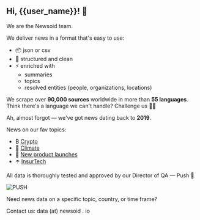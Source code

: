 ## Hi, {{user_name}}! 👋

We are the Newsoid team.

We deliver news in a format that's easy to use:
- 📦 json or csv
- 🧠 structured and clean
- ⚡️ enriched with
	- summaries
	- topics 
	- resolved entities (people, organizations, locations)

We scrape over **90,000 sources** worldwide in more than **55 languages**.
Think there's a language we can't handle? Challenge us 🏋️‍♂️ 

Ah, almost forgot — we've got news dating back to **2019**.

News on our fav topics:
- ₿ [Crypto](https://github.com/Newsoid/news-crypto)
- 🌱 [Climate](https://github.com/Newsoid/news-climate-change)
- 🚀 [New product launches](https://github.com/Newsoid/news-products)
- ☂️ [InsurTech](https://github.com/Newsoid/news-insurtech)

All data is thoroughly tested and approved by our Director of QA — Push 🐾

![PUSH](https://github.com/user-attachments/assets/f16899cc-fe6b-48a9-a60d-07b2261c57ef)

Need news data on a specific topic, country, or time frame?

Contact us: data (at) newsoid . io
